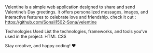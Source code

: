 Velentine is a simple web application designed to share and send Valentine’s Day greetings. It offers personalized messages, images, and interactive features to celebrate love and friendship.
check it out : https://github.com/Sonali1502-Sona/velentine

 Technologies Used
List the technologies, frameworks, and tools you’ve used in the project:
HTML
CSS

Stay creative, and happy coding! ❤️
